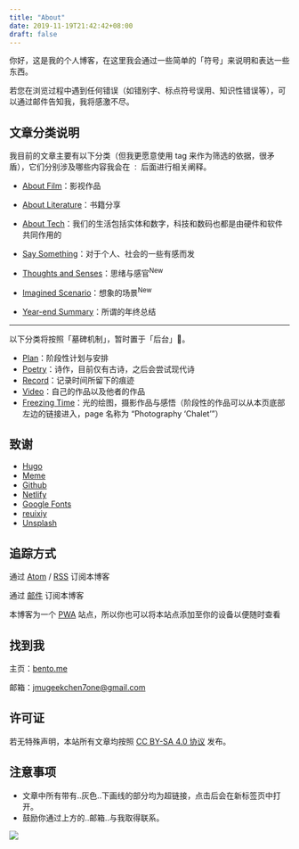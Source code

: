 ```yaml
---
title: "About"
date: 2019-11-19T21:42:42+08:00
draft: false
---
```


你好，这是我的个人博客，在这里我会通过一些简单的「符号」来说明和表达一些东西。

若您在浏览过程中遇到任何错误（如错别字、标点符号误用、知识性错误等），可以通过邮件告知我，我将感激不尽。

## 文章分类说明

我目前的文章主要有以下分类（但我更愿意使用 tag 来作为筛选的依据，很矛盾），它们分别涉及哪些内容我会在 `：` 后面进行相关阐释。

- [About Film](https://dawner.top/categories/about-film/)：影视作品
- [About Literature](https://dawner.top/categories/about-literature/)：书籍分享
- [About Tech](https://dawner.top/categories/about-tech/)：我们的生活包括实体和数字，科技和数码也都是由硬件和软件共同作用的

- [Say Something](https://dawner.top/categories/say-something/)：对于个人、社会的一些有感而发
- [Thoughts and Senses](https://dawner.top/categories/thoughts-and-senses/)：思绪与感官<sup>New</sup>

- [Imagined Scenario](https://dawner.top/categories/imagined-scenario/)：想象的场景<sup>New</sup>

- [Year-end Summary](https://dawner.top/categories/year-end-summary/)：所谓的年终总结

---

以下分类将按照「墓碑机制」，暂时置于「后台」🤳。

- [Plan](https://dawner.top/categories/plan/)：阶段性计划与安排
- [Poetry](https://dawner.top/categories/poetry/)：诗作，目前仅有古诗，之后会尝试现代诗
- [Record](https://dawner.top/categories/record/)：记录时间所留下的痕迹
- [Video](https://dawner.top/categories/video/)：自己的作品以及他者的作品
- [Freezing Time](https://dawner.top/categories/freezing-time/)：光的绘图，摄影作品与感悟（阶段性的作品可以从本页底部左边的链接进入，page 名称为 “Photography ‘Chalet’”）

## 致谢

- [Hugo](https://gohugo.io/)
- [Meme](https://themes.gohugo.io/hugo-theme-meme/)
- [Github](https://github.com/)
- [Netlify](https://app.netlify.com/)
- [Google Fonts](https://fonts.google.com/)
- [reuixiy](https://io-oi.me/)
- [Unsplash](https://unsplash.com/)

## 追踪方式

通过 [Atom](https://dawner.top/atom.xml) / [RSS](https://dawner.top/rss.xml) 订阅本博客

通过 [邮件](http://eepurl.com/gZ4Djv) 订阅本博客

本博客为一个 [PWA](https://web.dev/progressive-web-apps/) 站点，所以你也可以将本站点添加至你的设备以便随时查看

## 找到我

主页：[bento.me](https://bento.me/xiwei)

邮箱：[jmugeekchen7one@gmail.com](https://mail.google.com/mail/u/0/?view=cm&fs=1&tf=1&source=mailto&to=jmugeekchen7one@gmail.com)

##  许可证

若无特殊声明，本站所有文章均按照 [CC BY-SA 4.0 协议](https://creativecommons.org/licenses/by-sa/4.0/) 发布。

## 注意事项

* 文章中所有带有..灰色..下画线的部分均为超链接，点击后会在新标签页中打开。
* 鼓励你通过上方的..邮箱..与我取得联系。



![](https://dawnblog-1300625500.cos.ap-guangzhou.myqcloud.com/images/20210527235410.png)